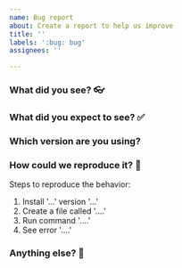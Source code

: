 ```yaml
---
name: Bug report
about: Create a report to help us improve
title: ''
labels: ':bug: bug'
assignees: ''

---
```

<!-- 
Thanks for letting us know about a bug! 💖

Use the questions below to help explain what you think is wrong, and what we should do to fix it.
-->

### What did you see? 👓

<!-- A clear and concise description of what you saw happen. -->

### What did you expect to see? ✅ 

<!-- Describe what you would like to have happened instead. -->

### Which version are you using?

<!-- What version of Cucumber/GoDog are you running? What version of your programming language platform? Anything else that might be relevant? -->

### How could we reproduce it? 🔬

<!-- 
It order to fix the problem, we need to be able to reproduce it.

A Minimal Reproducible Example can be really helpful for anyone
trying to diagnose and fix the problem.

See https://stackoverflow.com/help/minimal-reproducible-example

Please outline the steps below:
-->

Steps to reproduce the behavior:
1. Install '...' version '...'
2. Create a file called '....'
3. Run command '....'
4. See error '....'

<!-- you can add screenshots if that would be useful -->

### Anything else? 🤔

<!-- Add any other context about the problem here. -->
